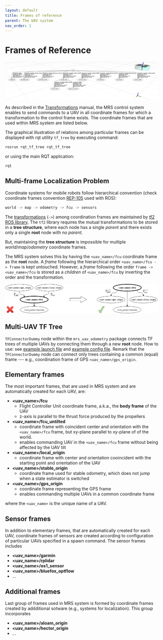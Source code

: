 ```yaml
---
layout: default
title: Frames of reference
parent: The UAV system
nav_order: 1
---
```


# Frames of Reference

![](fig/tf_rviz.png)

As described in the [Transformations](transformations.md) manual, the MRS control system enables to send commands to a UAV in all coordinate frames for which a transformation to the control frame exists.
The coordinate frames that are used within MRS system are listed below. 

The graphical illustration of relations among particular frames can be displayed with rqt utility `tf_tree` by executing command:
```bash
rosrun rqt_tf_tree rqt_tf_tree
```
or using the main RQT application:
```bash
rqt
```

## Multi-frame Localization Problem

Coordinate systems for mobile robots follow hierarchical convention (check coordinate frames convention [REP-105](https://www.ros.org/reps/rep-0105.html) used with ROS):
```bash
world -> map -> odometry -> fcu -> sensors
```
The [transformations](https://ctu-mrs.github.io/docs/system/transformations.html) (`->`) among coordination frames are maintained by [tf2 ROS library](http://wiki.ros.org/tf2).
The `tf2` library requires the mutual transformations to be stored in a **tree structure**, where each node has a single *parent* and there exists only a single **root** node with no *parent*.

But, maintaining the **tree structure** is impossible for multiple *world*/*map*/*odometry* coordinate frames.

The MRS system solves this by having the `<uav_name>/fcu` coordinate frame as the **root** node.
A *frame* following the hierarchical order `<uav_name>/fcu -> frame` is kept untouched.
However, a *frame* following the order `frame -> <uav_name>/fcu` is stored as a *children* of `<uav_name>/fcu` by inverting the order and the transformation.

![](fig/multi_frame_localization_problem.png)

## Multi-UAV TF Tree
`TFConnectorDummy` node within the `mrs_uav_odometry` package connects TF trees of multiple UAVs by connecting them through a new **root** node.
How to use: see [example launch file](https://github.com/ctu-mrs/mrs_uav_odometry/blob/master/launch/tf_connector.launch) and [example config file](https://github.com/ctu-mrs/mrs_uav_odometry/blob/master/config/tf_connector.yaml).
Remark that the `TFConnectorDummy` node can connect only trees containing a common (equal) frame --- e.g., coordination frame of GPS `<uav_name>/gps_origin`.

## Elementary frames

The most important frames, that are used in MRS system and are automatically created for each UAV, are:

* **\<uav_name\>/fcu**
  * Flight Controller Unit coordinate frame, a.k.a., the **body frame** of the UAV
  * z-axis is parallel to the thrust force produced by the propellers
* **\<uav_name\>/fcu_untilted**
  * coordinate frame with coincident center and orientation with the `<uav_name>/fcu` frame, but xy-plane parallel to xy-plane of of the world.
  * enables commanding UAV in the `<uav_name>/fcu` frame without being affected by the UAV tilt
* **\<uav_name\>/local_origin**
  * coordinate frame with center and orientation cooincident with the starting point and orientation of the UAV 
* **\<uav_name\>/stable_origin**
  * coordinate frame used for stable odometry, which does not jump when a state estimator is switched
* **\<uav_name\>/gps_origin**
  * coordinate frame representing the GPS frame
  * enables commanding multiple UAVs in a common coordinate frame

where the `<uav_name>` is the unique name of a UAV.

## Sensor frames

In addition to elementary frames, that are automatically created for each UAV, coordinate frames of sensors are created according to configuration of particular UAVs specified in a spawn command.
The sensor frames includes

* **\<uav_name\>/garmin**
* **\<uav_name\>/rplidar**
* **\<uav_name\>/os1_sensor**
* **\<uav_name\>/bluefox_optflow**
* ...

## Additional frames

Last group of frames used in MRS system is formed by coordinate frames created by addditional sotware (e.g., systems for localization).
This group incorporates 

* **\<uav_name\>/aloam_origin**
* **\<uav_name\>/hector_origin**
* ...
